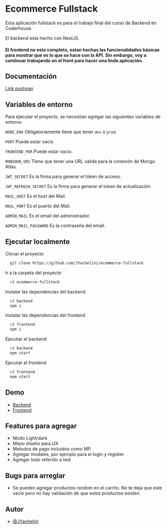 # Ecommerce Fullstack

Esta aplicación fullstack es para el trabajo final del curso de Backend en Coderhouse.

El backend esta hecho con NestJS.

#### El frontend no esta completo, estan hechas las funcionalidades básicas para mostrar que es lo que se hace con la API. Sin embargo, voy a continuar trabajando en el front para hacer una linda aplicación.

## Documentación

[Link postman](https://documenter.getpostman.com/view/20155763/VUxPt6Y6)

## Variables de entorno

Para ejecutar el proyecto, se necesitan agregar las siguientes variables de entorno

`NODE_ENV` Obligatoriamente tiene que tener `dev` o `prod`.

`PORT` Puede estar vacio.

`FRONTEND_POR` Puede estar vacio.

`MONGODB_URI` Tiene que tener una URL valida para la conexión de Mongo Atlas.

`JWT_SECRET` Es la firma para generar el token de acceso.

`JWT_REFRESH_SECRET` Es la firma para generar el token de actualización.

`MAIL_HOST` Es el host del Mail.

`MAIL_PORT` Es el puerto del Mail.

`ADMIN_MAIL` Es el email del administrador.

`ADMIN_MAIL_PASSWORD` Es la contraseña del email.

## Ejecutar localmente

Clonar el proyecto

```bash
  git clone https://github.com/JYachelini/ecommerce-fullstack
```

Ir a la carpeta del proyecto

```bash
  cd ecommerce-fullstack
```

Instalar las dependencias del backend

```bash
  cd backend
  npm i
```

Instalar las dependencias del frontend

```bash
  cd frontend
  npm i
```

Ejecutar el backend

```bash
  cd backend
  npm start
```

Ejecutar el frontend

```bash
  cd frontend
  npm start
```

## Demo

- [Backend](https://ecommerce-fullstack-yache.herokuapp.com)
- [Frontend](https://jyachelini.github.io/ecommerce-fullstack/)

## Features para agregar

- Modo Light/dark
- Mejor diseño para UX
- Metodos de pago incluidos como MP.
- Agregar modales, por ejemplo para el login y register.
- Agregar todo referido a test

## Bugs para arreglar

- Se pueden agregar productos random en el carrito. No te deja que este vacio pero no hay validación de que estos productos existen.

## Autor

- [@JYachelini](https://github.com/JYachelini)
